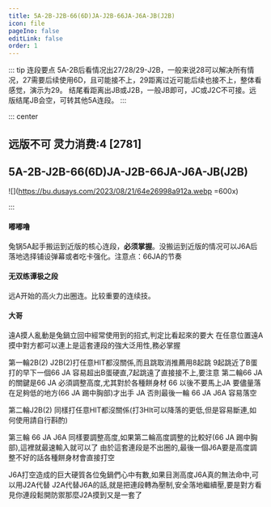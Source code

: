 ```yaml
---
title: 5A-2B-J2B-66(6D)JA-J2B-66JA-J6A-JB(J2B)
icon: file
pageIno: false
editLink: false
order: 1
---
```


::: tip 连段要点
5A-2B后看情况出27/28/29-J2B，一般来说28可以解决所有情况，27需要后续使用6D，且可能接不上，29距离过近可能后续也接不上，整体看感觉，演示为29。
结尾看距离出JB或J2B，一般JB即可，JC或J2C不可接。远版结尾JB会空，可转其他5A连段。
:::

::: center
## **远版不可 灵力消费:4 [2781]** 
## **5A-2B-J2B-66(6D)JA-J2B-66JA-J6A-JB(J2B)**

![](https://bu.dusays.com/2023/08/21/64e26998a912a.webp =600x)


:::

#### **嘟嘟噜**
兔锅5A起手搬运到近版的核心连段，**必须掌握**。没搬运到近版的情况可以J6A后落地选择铺设弹幕或者吃卡强化。注意点：66JA的节奏


#### **无双练谭极之段**
远A开始的高火力出圈连。比较重要的连续技。

#### **大哥**
遠A摸人亂動是兔鍋立回中經常使用到的招式,判定比看起來的要大 
在任意位置遠A摸中對方都可以連上是這套連段的強大泛用性,務必掌握 

第一輪2B(2) J2B(2)打任意HIT都沒關係,而且跳取消推薦用8起跳 
9起跳近了B蛋打的早下一個66 JA 容易超出B蛋硬直,7起跳遠了直接接不上,要注意 
第二輪66 JA 的關鍵是66 JA 必須調整高度,尤其對於各種餅身材 
66 以後不要馬上JA 要儘量落在足夠低的地方(66 JA 踢中胸部)才出手 JA 否則最後一輪 66 JA J6A 容易落空 

第二輪J2B(2) 同樣打任意HIT都沒關係(打3HIt可以降落的更低,但是容易斷連,如何使用請自行斟酌)

第三輪 66 JA J6A 同樣要調整高度,如果第二輪高度調整的比較好(66 JA 踢中胸部),這裡就最速輸入就可以了 
由於這套連段是不出圈的,最後一個J6A要是高度調整不好的話各種餅身材會直接打空

J6A打空造成的巨大硬質各位兔鍋們心中有數,如果目測高度J6A真的無法命中,可以用J2A代替 
J2A代替J6A的話,就是把連段轉為壓制,安全落地繼續壓,要是對方看見你連段鬆開防禦那麼J2A摸到又是一套了 

